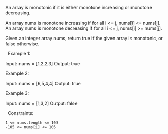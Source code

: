 An array is monotonic if it is either monotone increasing or monotone decreasing.

An array nums is monotone increasing if for all i <= j, nums[i] <= nums[j]. An array nums is monotone decreasing if for all i <= j, nums[i] >= nums[j].

Given an integer array nums, return true if the given array is monotonic, or false otherwise.

 
Example 1:

Input: nums = [1,2,2,3]
Output: true


Example 2:

Input: nums = [6,5,4,4]
Output: true


Example 3:

Input: nums = [1,3,2]
Output: false


 
Constraints:


	1 <= nums.length <= 105
	-105 <= nums[i] <= 105

